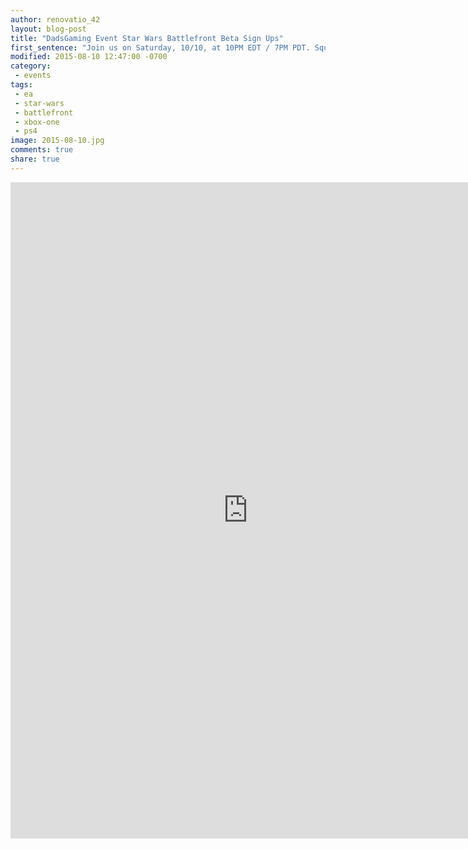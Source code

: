 ```yaml
---
author: renovatio_42
layout: blog-post
title: "DadsGaming Event Star Wars Battlefront Beta Sign Ups"
first_sentence: "Join us on Saturday, 10/10, at 10PM EDT / 7PM PDT. Squads are forming now."
modified: 2015-08-10 12:47:00 -0700
category:
 - events
tags:
 - ea
 - star-wars
 - battlefront
 - xbox-one
 - ps4
image: 2015-08-10.jpg
comments: true
share: true
---
```



<iframe src="https://docs.google.com/forms/d/1XLIlnJPOfuvjdFFScB242zTsipDERIo0ZYWbx-qcbPE/viewform?embedded=true" width="760" height="1050" frameborder="0" marginheight="0" marginwidth="0">Loading...</iframe>

